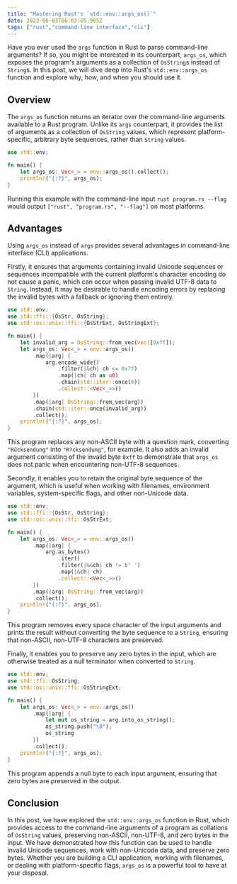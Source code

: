```yaml
---
title: "Mastering Rust's `std::env::args_os()`"
date: 2023-06-03T06:03:05.985Z
tags: ["rust","command-line interface","cli"]
---
```



Have you ever used the `args` function in Rust to parse command-line arguments? If so, you might be interested in its counterpart, `args_os`, which exposes the program's arguments as a collection of `OsString`s instead of `String`s. In this post, we will dive deep into Rust's `std::env::args_os` function and explore why, how, and when you should use it.

## Overview

The `args_os` function returns an iterator over the command-line arguments available to a Rust program. Unlike its `args` counterpart, it provides the list of arguments as a collection of `OsString` values, which represent platform-specific, arbitrary byte sequences, rather than `String` values.

```rust
use std::env;

fn main() {
    let args_os: Vec<_> = env::args_os().collect();
    println!("{:?}", args_os);
}
```

Running this example with the command-line input `rust program.rs --flag` would output `["rust", "program.rs", "--flag"]` on most platforms.

## Advantages

Using `args_os` instead of `args` provides several advantages in command-line interface (CLI) applications.

Firstly, it ensures that arguments containing invalid Unicode sequences or sequences incompatible with the current platform's character encoding do not cause a panic, which can occur when passing invalid UTF-8 data to `String`. Instead, it may be desirable to handle encoding errors by replacing the invalid bytes with a fallback or ignoring them entirely.

```rust
use std::env;
use std::ffi::{OsStr, OsString};
use std::os::unix::ffi::{OsStrExt, OsStringExt};

fn main() {
    let invalid_arg = OsString::from_vec(vec![0xff]);
    let args_os: Vec<_> = env::args_os()
        .map(|arg| {
            arg.encode_wide()
                .filter(|&ch| ch <= 0x7f)
                .map(|ch| ch as u8)
                .chain(std::iter::once(0))
                .collect::<Vec<_>>()
        })
        .map(|arg| OsString::from_vec(arg))
        .chain(std::iter::once(invalid_arg))
        .collect();
    println!("{:?}", args_os);
}
```

This program replaces any non-ASCII byte with a question mark, converting `"Rücksendung"` into `"R?cksendung"`, for example. It also adds an invalid argument consisting of the invalid byte `0xff` to demonstrate that `args_os` does not panic when encountering non-UTF-8 sequences.

Secondly, it enables you to retain the original byte sequence of the argument, which is useful when working with filenames, environment variables, system-specific flags, and other non-Unicode data.

```rust
use std::env;
use std::ffi::{OsStr, OsString};
use std::os::unix::ffi::OsStrExt;

fn main() {
    let args_os: Vec<_> = env::args_os()
        .map(|arg| {
            arg.as_bytes()
                .iter()
                .filter(|&&ch| ch != b' ')
                .map(|&ch| ch)
                .collect::<Vec<_>>()
        })
        .map(|arg| OsString::from_vec(arg))
        .collect();
    println!("{:?}", args_os);
}
```

This program removes every space character of the input arguments and prints the result without converting the byte sequence to a `String`, ensuring that non-ASCII, non-UTF-8 characters are preserved.

Finally, it enables you to preserve any zero bytes in the input, which are otherwise treated as a null terminator when converted to `String`.

```rust
use std::env;
use std::ffi::OsString;
use std::os::unix::ffi::OsStringExt;

fn main() {
    let args_os: Vec<_> = env::args_os()
        .map(|arg| {
            let mut os_string = arg.into_os_string();
            os_string.push("\0");
            os_string
        })
        .collect();
    println!("{:?}", args_os);
}
```

This program appends a null byte to each input argument, ensuring that zero bytes are preserved in the output.

## Conclusion

In this post, we have explored the `std::env::args_os` function in Rust, which provides access to the command-line arguments of a program as collations of `OsString` values, preserving non-ASCII, non-UTF-8, and zero bytes in the input. We have demonstrated how this function can be used to handle invalid Unicode sequences, work with non-Unicode data, and preserve zero bytes. Whether you are building a CLI application, working with filenames, or dealing with platform-specific flags, `args_os` is a powerful tool to have at your disposal.